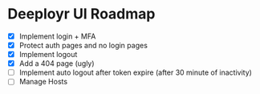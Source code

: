 # Deeployr UI Roadmap

- [x] Implement login + MFA
- [x] Protect auth pages and no login pages
- [x] Implement logout
- [x] Add a 404 page (ugly)
- [ ] Implement auto logout after token expire (after 30 minute of inactivity)
- [ ] Manage Hosts
